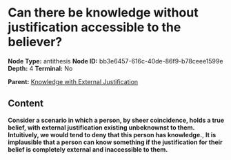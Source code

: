 # Can there be knowledge without justification accessible to the believer?

**Node Type:** antithesis
**Node ID:** bb3e6457-616c-40de-86f9-b78ceee1599e
**Depth:** 4
**Terminal:** No

**Parent:** [Knowledge with External Justification](knowledge-with-external-justification-synthesis-dcebe696-500e-46cf-a887-f5b9e8e9939c.md)

## Content

**Consider a scenario in which a person, by sheer coincidence, holds a true belief, with external justification existing unbeknownst to them. Intuitively, we would tend to deny that this person has knowledge.**, **It is implausible that a person can know something if the justification for their belief is completely external and inaccessible to them.**

